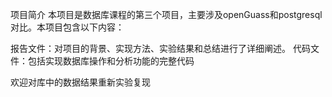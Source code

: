 项目简介
本项目是数据库课程的第三个项目，主要涉及openGuass和postgresql对比。本项目包含以下内容：

报告文件：对项目的背景、实现方法、实验结果和总结进行了详细阐述。
代码文件：包括实现数据库操作和分析功能的完整代码

欢迎对库中的数据结果重新实验复现
